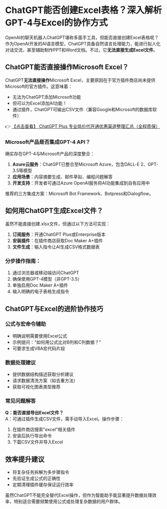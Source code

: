 # ChatGPT能否创建Excel表格？深入解析GPT-4与Excel的协作方式

OpenAI的聊天机器人ChatGPT堪称多面手工具，但能否直接创建Excel表格呢？作为OpenAI开发的AI语言模型，ChatGPT具备自然语言处理能力，能进行拟人化对话交流，甚至辅助制作PPT和Word文档。不过，它**无法直接生成Excel文件**。

## ChatGPT能否直接操作Microsoft Excel？

ChatGPT**无法直接操作**Microsoft Excel，主要原因在于官方插件商店尚未提供Microsoft的官方插件。这意味着：

- 无法为ChatGPT添加Microsoft功能
- 但可以为Excel添加AI功能！
- 通过插件，ChatGPT可输出CSV文件（兼容Google和Microsoft的数据库软件）

👉 [【点击查看】 ChatGPT Plus 专业低价代开通优惠渠道整理汇总（全程质保）](https://bit.ly/DaiKai)

### Microsoft产品是否集成GPT-4 API？

确实存在GPT-4与Microsoft产品的深度整合：

1. **Azure云服务**：ChatGPT已整合至Microsoft Azure，包含DALL-E 2、GPT-3.5等模型
2. **应用场景**：内容摘要生成、邮件草拟、编程问题解答
3. **开发支持**：开发者可通过Azure OpenAI服务将AI功能集成到自有应用中

推荐的三方集成方案：Microsoft Bot Framework、Botpress和Dialogflow。

## 如何用ChatGPT生成Excel文件？

虽然不能直接创建.xlsx文件，但通过以下方法可实现：

1. **订阅服务**：开通ChatGPT Plus或Enterprise版本
2. **安装插件**：在插件商店获取Doc Maker A+插件
3. **文件生成**：输入指令让AI生成CSV格式数据表

### 分步操作指南：
1. 通过浏览器或移动端访问ChatGPT
2. 确保使用GPT-4模型（非GPT-3.5）
3. 单独启用Doc Maker A+插件
4. 输入明确的电子表格生成指令

## ChatGPT与Excel的进阶协作技巧

### 公式与宏命令辅助
- 明确说明需要使用Excel公式
- 示例提问："如何用公式比对B列和C列数据？"
- 可要求生成VBA宏代码片段

### 数据处理建议
- 提供数据结构描述获取分析建议
- 请求数据清洗方案（如去重方法）
- 获取可视化图表类型推荐

### 常见问题解答
**Q：能否直接导出Excel文件？**  
A：可通过插件生成CSV文件，需手动导入Excel。操作步骤：
1. 在插件商店搜索"excel"相关插件
2. 安装后执行导出命令
3. 下载CSV文件并导入Excel

## 效率提升建议
- 将复杂任务拆解为多步骤指令
- 先验证生成公式的正确性
- 定期清理插件缓存保证运行效率

虽然ChatGPT不能完全替代Excel操作，但作为智能助手能显著提升数据处理效率，特别适合需要频繁使用公式或处理复杂数据的用户群体。